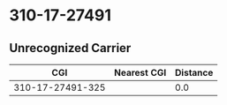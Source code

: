 # 310-17-27491
## Unrecognized Carrier


| CGI | Nearest CGI | Distance |
|-----|-------------|----------|
| 310-17-27491-325 |  | 0.0 |

